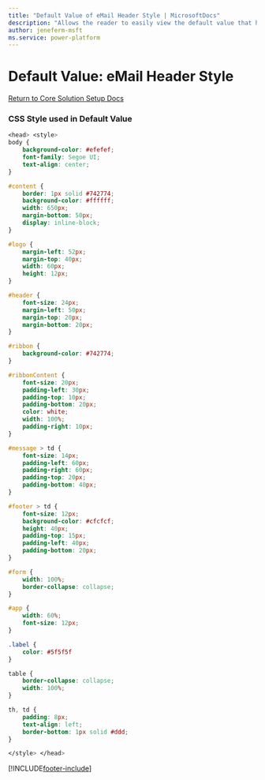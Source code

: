 ```yaml
---
title: "Default Value of eMail Header Style | MicrosoftDocs"
description: "Allows the reader to easily view the default value that has been provided for the eMail Header Style Environmental Variable, of the Core solution of the CoE Starter Kit"
author: jeneferm-msft
ms.service: power-platform
---
```


# Default Value: eMail Header Style

[Return to Core Solution Setup Docs](../../setup-core-components.md#update-environment-variables)

### CSS Style used in Default Value

```css
<head> <style> 
body {
    background-color: #efefef;
    font-family: Segoe UI;
    text-align: center;
}

#content {
    border: 1px solid #742774;
    background-color: #ffffff;
    width: 650px;
    margin-bottom: 50px;
    display: inline-block;
}

#logo {
    margin-left: 52px;
    margin-top: 40px;
    width: 60px;
    height: 12px;
}

#header {
    font-size: 24px;
    margin-left: 50px;
    margin-top: 20px;
    margin-bottom: 20px;
}

#ribbon {
    background-color: #742774;
}

#ribbonContent {
    font-size: 20px;
    padding-left: 30px;
    padding-top: 10px;
    padding-bottom: 20px;
    color: white;
    width: 100%;
    padding-right: 10px;
}

#message > td {
    font-size: 14px;
    padding-left: 60px;
    padding-right: 60px;
    padding-top: 20px;
    padding-bottom: 40px;
}

#footer > td {
    font-size: 12px;
    background-color: #cfcfcf;
    height: 40px;
    padding-top: 15px;
    padding-left: 40px;
    padding-bottom: 20px;
}

#form {
    width: 100%;
    border-collapse: collapse;
}

#app {
    width: 60%;
    font-size: 12px;
}

.label {
    color: #5f5f5f
}

table {
    border-collapse: collapse;
    width: 100%;
}

th, td {
    padding: 8px;
    text-align: left;
    border-bottom: 1px solid #ddd;
}

</style> </head>

```


[!INCLUDE[footer-include](../../../../includes/footer-banner.md)]